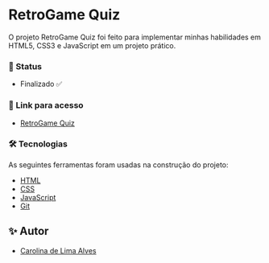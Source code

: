 # RetroGame Quiz

O projeto RetroGame Quiz foi feito para implementar minhas habilidades em HTML5, CSS3 e JavaScript em um projeto prático.

### 🚀 Status

- Finalizado ✅

### 🔗 Link para acesso

- [RetroGame Quiz](https://carolinalimaal.github.io/retrogameQuiz/)

### 🛠 Tecnologias

As seguintes ferramentas foram usadas na construção do projeto:

- [HTML](https://developer.mozilla.org/pt-BR/docs/Web/HTML)
- [CSS](https://developer.mozilla.org/pt-BR/docs/Web/CSS)
- [JavaScript](https://developer.mozilla.org/pt-BR/docs/Web/JavaScript)
- [Git](https://git-scm.com/)

## ✨ Autor
- [Carolina de Lima Alves](https://carolinalimaal.github.io/my-portfolio/)
